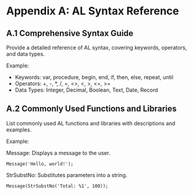 # Appendix A: AL Syntax Reference
## A.1 Comprehensive Syntax Guide
Provide a detailed reference of AL syntax, covering keywords, operators, and data types.

Example:

- Keywords: var, procedure, begin, end, if, then, else, repeat, until
- Operators: +, -, *, /, =, <>, <, >, <=, >=
- Data Types: Integer, Decimal, Boolean, Text, Date, Record

## A.2 Commonly Used Functions and Libraries
List commonly used AL functions and libraries with descriptions and examples.

Example:

Message: Displays a message to the user.
```al
Message('Hello, world!');
```
StrSubstNo: Substitutes parameters into a string.
```al
Message(StrSubstNo('Total: %1', 100));
```